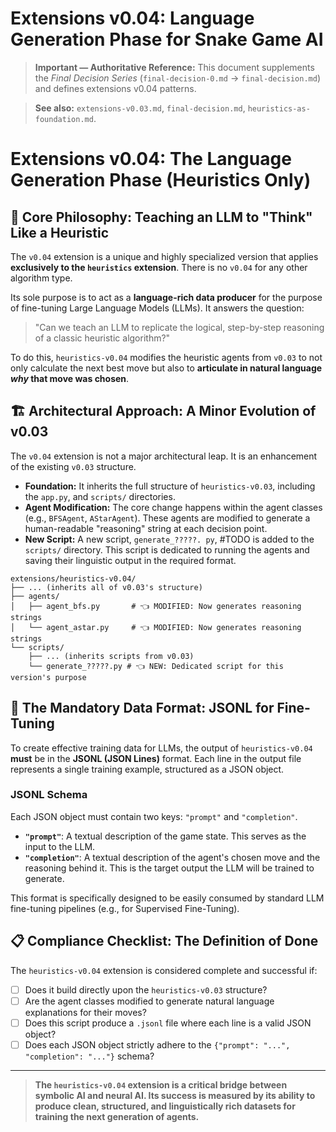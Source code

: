 # Extensions v0.04: Language Generation Phase for Snake Game AI

> **Important — Authoritative Reference:** This document supplements the _Final Decision Series_ (`final-decision-0.md` → `final-decision.md`) and defines extensions v0.04 patterns.

> **See also:** `extensions-v0.03.md`, `final-decision.md`, `heuristics-as-foundation.md`.

# Extensions v0.04: The Language Generation Phase (Heuristics Only)

## 🎯 **Core Philosophy: Teaching an LLM to "Think" Like a Heuristic**

The `v0.04` extension is a unique and highly specialized version that applies **exclusively to the `heuristics` extension**. There is no `v0.04` for any other algorithm type.

Its sole purpose is to act as a **language-rich data producer** for the purpose of fine-tuning Large Language Models (LLMs). It answers the question:

> "Can we teach an LLM to replicate the logical, step-by-step reasoning of a classic heuristic algorithm?"

To do this, `heuristics-v0.04` modifies the heuristic agents from `v0.03` to not only calculate the next best move but also to **articulate in natural language *why* that move was chosen**.

## 🏗️ **Architectural Approach: A Minor Evolution of v0.03**

The `v0.04` extension is not a major architectural leap. It is an enhancement of the existing `v0.03` structure.

*   **Foundation:** It inherits the full structure of `heuristics-v0.03`, including the `app.py`, and `scripts/` directories.
*   **Agent Modification:** The core change happens within the agent classes (e.g., `BFSAgent`, `AStarAgent`). These agents are modified to generate a human-readable "reasoning" string at each decision point.
*   **New Script:** A new script, `generate_?????. py`, #TODO is added to the `scripts/` directory. This script is dedicated to running the agents and saving their linguistic output in the required format.

```
extensions/heuristics-v0.04/
├── ... (inherits all of v0.03's structure)
├── agents/
│   ├── agent_bfs.py       # 👈 MODIFIED: Now generates reasoning strings
│   └── agent_astar.py     # 👈 MODIFIED: Now generates reasoning strings
└── scripts/
    ├── ... (inherits scripts from v0.03)
    └── generate_?????.py # 👈 NEW: Dedicated script for this version's purpose
```

## 📜 **The Mandatory Data Format: JSONL for Fine-Tuning**

To create effective training data for LLMs, the output of `heuristics-v0.04` **must** be in the **JSONL (JSON Lines)** format. Each line in the output file represents a single training example, structured as a JSON object.

### **JSONL Schema**

Each JSON object must contain two keys: `"prompt"` and `"completion"`.

*   **`"prompt"`**: A textual description of the game state. This serves as the input to the LLM.
*   **`"completion"`**: A textual description of the agent's chosen move and the reasoning behind it. This is the target output the LLM will be trained to generate.

This format is specifically designed to be easily consumed by standard LLM fine-tuning pipelines (e.g., for Supervised Fine-Tuning).

## 📋 **Compliance Checklist: The Definition of Done**

The `heuristics-v0.04` extension is considered complete and successful if:

- [ ] Does it build directly upon the `heuristics-v0.03` structure?
- [ ] Are the agent classes modified to generate natural language explanations for their moves?
- [ ] Does this script produce a `.jsonl` file where each line is a valid JSON object?
- [ ] Does each JSON object strictly adhere to the `{"prompt": "...", "completion": "..."}` schema?

---

> **The `heuristics-v0.04` extension is a critical bridge between symbolic AI and neural AI. Its success is measured by its ability to produce clean, structured, and linguistically rich datasets for training the next generation of agents.**
